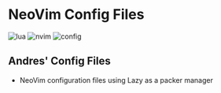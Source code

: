 # NeoVim Config Files

![lua](https://img.shields.io/badge/Lua-2C2D72?style=for-the-badge&logo=lua&logoColor=white)
![nvim](https://img.shields.io/badge/NeoVim-%2357A143.svg?&style=for-the-badge&logo=neovim&logoColor=white)
![config](https://img.shields.io/badge/Editor%20Config-E0EFEF?style=for-the-badge&logo=editorconfig&logoColor=000)

## Andres' Config Files

- NeoVim configuration files using Lazy as a packer manager
